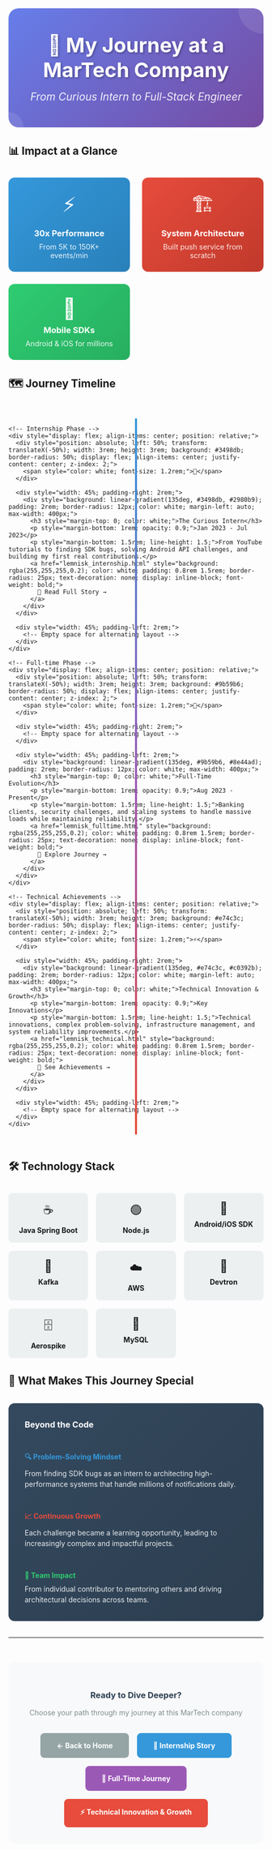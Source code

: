 <div style="background: linear-gradient(135deg, #667eea 0%, #764ba2 100%); padding: 3rem 2rem; border-radius: 20px; margin-bottom: 2rem; color: white; text-align: center; position: relative; overflow: hidden;">
  <div style="position: absolute; top: -50px; right: -50px; width: 100px; height: 100px; background: rgba(255,255,255,0.1); border-radius: 50%;"></div>
  <div style="position: absolute; bottom: -30px; left: -30px; width: 60px; height: 60px; background: rgba(255,255,255,0.1); border-radius: 50%;"></div>
  
  <h1 style="color: white; margin: 0; font-size: 2.5rem; text-shadow: 2px 2px 4px rgba(0,0,0,0.3);">
    🚀 My Journey at a MarTech Company
  </h1>
  <p style="font-size: 1.3rem; margin: 1rem 0 0 0; color: rgba(255,255,255,0.9); font-style: italic;">
    From Curious Intern to Full-Stack Engineer
  </p>
</div>

## 📊 Impact at a Glance

<div style="display: grid; grid-template-columns: repeat(auto-fit, minmax(200px, 1fr)); gap: 1.5rem; margin: 2rem 0;">
  <div style="background: linear-gradient(135deg, #3498db, #2980b9); padding: 1.5rem; border-radius: 12px; text-align: center; color: white;">
    <div style="font-size: 2.5rem; margin-bottom: 0.5rem;">⚡</div>
    <h3 style="margin: 0.5rem 0; color: white;">30x Performance</h3>
    <p style="margin: 0; font-size: 0.9rem; opacity: 0.9;">From 5K to 150K+ events/min</p>
  </div>
  
  <div style="background: linear-gradient(135deg, #e74c3c, #c0392b); padding: 1.5rem; border-radius: 12px; text-align: center; color: white;">
    <div style="font-size: 2.5rem; margin-bottom: 0.5rem;">🏗️</div>
    <h3 style="margin: 0.5rem 0; color: white;">System Architecture</h3>
    <p style="margin: 0; font-size: 0.9rem; opacity: 0.9;">Built push service from scratch</p>
  </div>
  
  <div style="background: linear-gradient(135deg, #2ecc71, #27ae60); padding: 1.5rem; border-radius: 12px; text-align: center; color: white;">
    <div style="font-size: 2.5rem; margin-bottom: 0.5rem;">📱</div>
    <h3 style="margin: 0.5rem 0; color: white;">Mobile SDKs</h3>
    <p style="margin: 0; font-size: 0.9rem; opacity: 0.9;">Android & iOS for millions</p>
  </div>
</div>

## 🗺️ Journey Timeline

<div style="position: relative; margin: 3rem 0;">
  <div style="position: absolute; left: 50%; transform: translateX(-50%); top: 0; bottom: 0; width: 4px; background: linear-gradient(to bottom, #3498db, #9b59b6, #e74c3c); border-radius: 2px;"></div>
  
  <div style="display: flex; flex-direction: column; gap: 3rem;">
    
    <!-- Internship Phase -->
    <div style="display: flex; align-items: center; position: relative;">
      <div style="position: absolute; left: 50%; transform: translateX(-50%); width: 3rem; height: 3rem; background: #3498db; border-radius: 50%; display: flex; align-items: center; justify-content: center; z-index: 2;">
        <span style="color: white; font-size: 1.2rem;">🌱</span>
      </div>
      
      <div style="width: 45%; padding-right: 2rem;">
        <div style="background: linear-gradient(135deg, #3498db, #2980b9); padding: 2rem; border-radius: 12px; color: white; margin-left: auto; max-width: 400px;">
          <h3 style="margin-top: 0; color: white;">The Curious Intern</h3>
          <p style="margin-bottom: 1rem; opacity: 0.9;">Jan 2023 - Jul 2023</p>
          <p style="margin-bottom: 1.5rem; line-height: 1.5;">From YouTube tutorials to finding SDK bugs, solving Android API challenges, and building my first real contributions.</p>
          <a href="lemnisk_internship.html" style="background: rgba(255,255,255,0.2); color: white; padding: 0.8rem 1.5rem; border-radius: 25px; text-decoration: none; display: inline-block; font-weight: bold;">
            📖 Read Full Story →
          </a>
        </div>
      </div>
      
      <div style="width: 45%; padding-left: 2rem;">
        <!-- Empty space for alternating layout -->
      </div>
    </div>
    
    <!-- Full-time Phase -->
    <div style="display: flex; align-items: center; position: relative;">
      <div style="position: absolute; left: 50%; transform: translateX(-50%); width: 3rem; height: 3rem; background: #9b59b6; border-radius: 50%; display: flex; align-items: center; justify-content: center; z-index: 2;">
        <span style="color: white; font-size: 1.2rem;">🚀</span>
      </div>
      
      <div style="width: 45%; padding-right: 2rem;">
        <!-- Empty space for alternating layout -->
      </div>
      
      <div style="width: 45%; padding-left: 2rem;">
        <div style="background: linear-gradient(135deg, #9b59b6, #8e44ad); padding: 2rem; border-radius: 12px; color: white; max-width: 400px;">
          <h3 style="margin-top: 0; color: white;">Full-Time Evolution</h3>
          <p style="margin-bottom: 1rem; opacity: 0.9;">Aug 2023 - Present</p>
          <p style="margin-bottom: 1.5rem; line-height: 1.5;">Banking clients, security challenges, and scaling systems to handle massive loads while maintaining reliability.</p>
          <a href="lemnisk_fulltime.html" style="background: rgba(255,255,255,0.2); color: white; padding: 0.8rem 1.5rem; border-radius: 25px; text-decoration: none; display: inline-block; font-weight: bold;">
            🏢 Explore Journey →
          </a>
        </div>
      </div>
    </div>
    
    <!-- Technical Achievements -->
    <div style="display: flex; align-items: center; position: relative;">
      <div style="position: absolute; left: 50%; transform: translateX(-50%); width: 3rem; height: 3rem; background: #e74c3c; border-radius: 50%; display: flex; align-items: center; justify-content: center; z-index: 2;">
        <span style="color: white; font-size: 1.2rem;">⚡</span>
      </div>
      
      <div style="width: 45%; padding-right: 2rem;">
        <div style="background: linear-gradient(135deg, #e74c3c, #c0392b); padding: 2rem; border-radius: 12px; color: white; margin-left: auto; max-width: 400px;">
          <h3 style="margin-top: 0; color: white;">Technical Innovation & Growth</h3>
          <p style="margin-bottom: 1rem; opacity: 0.9;">Key Innovations</p>
          <p style="margin-bottom: 1.5rem; line-height: 1.5;">Technical innovations, complex problem-solving, infrastructure management, and system reliability improvements.</p>
          <a href="lemnisk_technical.html" style="background: rgba(255,255,255,0.2); color: white; padding: 0.8rem 1.5rem; border-radius: 25px; text-decoration: none; display: inline-block; font-weight: bold;">
            🔧 See Achievements →
          </a>
        </div>
      </div>
      
      <div style="width: 45%; padding-left: 2rem;">
        <!-- Empty space for alternating layout -->
      </div>
    </div>
    
  </div>
</div>

## 🛠️ Technology Stack

<div style="display: grid; grid-template-columns: repeat(auto-fit, minmax(150px, 1fr)); gap: 1rem; margin: 2rem 0;">
  <div style="background: #ecf0f1; padding: 1rem; border-radius: 8px; text-align: center;">
    <div style="font-size: 1.5rem; margin-bottom: 0.5rem;">☕</div>
    <strong>Java Spring Boot</strong>
  </div>
  <div style="background: #ecf0f1; padding: 1rem; border-radius: 8px; text-align: center;">
    <div style="font-size: 1.5rem; margin-bottom: 0.5rem;">🟢</div>
    <strong>Node.js</strong>
  </div>
  <div style="background: #ecf0f1; padding: 1rem; border-radius: 8px; text-align: center;">
    <div style="font-size: 1.5rem; margin-bottom: 0.5rem;">📱</div>
    <strong>Android/iOS SDK</strong>
  </div>
  <div style="background: #ecf0f1; padding: 1rem; border-radius: 8px; text-align: center;">
    <div style="font-size: 1.5rem; margin-bottom: 0.5rem;">🌊</div>
    <strong>Kafka</strong>
  </div>
  <div style="background: #ecf0f1; padding: 1rem; border-radius: 8px; text-align: center;">
    <div style="font-size: 1.5rem; margin-bottom: 0.5rem;">☁️</div>
    <strong>AWS</strong>
  </div>
  <div style="background: #ecf0f1; padding: 1rem; border-radius: 8px; text-align: center;">
    <div style="font-size: 1.5rem; margin-bottom: 0.5rem;">🐳</div>
    <strong>Devtron</strong>
  </div>
  <div style="background: #ecf0f1; padding: 1rem; border-radius: 8px; text-align: center;">
    <div style="font-size: 1.5rem; margin-bottom: 0.5rem;">🗄️</div>
    <strong>Aerospike</strong>
  </div>
  <div style="background: #ecf0f1; padding: 1rem; border-radius: 8px; text-align: center;">
    <div style="font-size: 1.5rem; margin-bottom: 0.5rem;">🐬</div>
    <strong>MySQL</strong>
  </div>
</div>

## 🎯 What Makes This Journey Special

<div style="background: linear-gradient(135deg, #34495e, #2c3e50); padding: 2rem; border-radius: 12px; color: white; margin: 2rem 0;">
  <h3 style="color: white; margin-top: 0;">Beyond the Code</h3>
  <div style="display: grid; grid-template-columns: repeat(auto-fit, minmax(250px, 1fr)); gap: 1.5rem; margin-top: 1.5rem;">
    <div>
      <h4 style="color: #3498db; margin-bottom: 0.5rem;">🔍 Problem-Solving Mindset</h4>
      <p style="margin: 0; opacity: 0.9; line-height: 1.5;">From finding SDK bugs as an intern to architecting high-performance systems that handle millions of notifications daily.</p>
    </div>
    <div>
      <h4 style="color: #e74c3c; margin-bottom: 0.5rem;">📈 Continuous Growth</h4>
      <p style="margin: 0; opacity: 0.9; line-height: 1.5;">Each challenge became a learning opportunity, leading to increasingly complex and impactful projects.</p>
    </div>
    <div>
      <h4 style="color: #2ecc71; margin-bottom: 0.5rem;">🤝 Team Impact</h4>
      <p style="margin: 0; opacity: 0.9; line-height: 1.5;">From individual contributor to mentoring others and driving architectural decisions across teams.</p>
    </div>
  </div>
</div>

---

<div style="text-align: center; margin: 3rem 0; padding: 2rem; background: #f8f9fa; border-radius: 12px;">
  <h3 style="color: #2c3e50; margin-bottom: 1rem;">Ready to Dive Deeper?</h3>
  <p style="color: #7f8c8d; margin-bottom: 2rem;">Choose your path through my journey at this MarTech company</p>
  
  <div style="display: flex; justify-content: center; gap: 1rem; flex-wrap: wrap;">
    <a href="../index.html" style="background: #95a5a6; color: white; padding: 1rem 2rem; border-radius: 8px; text-decoration: none; font-weight: bold;">
      ← Back to Home
    </a>
    <a href="lemnisk_internship.html" style="background: #3498db; color: white; padding: 1rem 2rem; border-radius: 8px; text-decoration: none; font-weight: bold;">
      🌱 Internship Story
    </a>
    <a href="lemnisk_fulltime.html" style="background: #9b59b6; color: white; padding: 1rem 2rem; border-radius: 8px; text-decoration: none; font-weight: bold;">
      🚀 Full-Time Journey
    </a>
    <a href="lemnisk_technical.html" style="background: #e74c3c; color: white; padding: 1rem 2rem; border-radius: 8px; text-decoration: none; font-weight: bold;">
      ⚡ Technical Innovation & Growth
    </a>
  </div>
</div>
